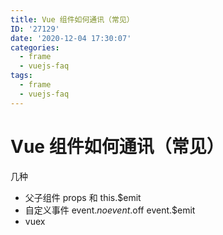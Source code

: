 ```yaml
---
title: Vue 组件如何通讯（常见）
ID: '27129'
date: '2020-12-04 17:30:07'
categories:
  - frame
  - vuejs-faq
tags:
  - frame
  - vuejs-faq
---
```


# Vue 组件如何通讯（常见）

几种

- 父子组件 props 和 this.$emit
- 自定义事件 event.$no event.$off event.$emit
- vuex
 
 
 
 
 
 
 
 
 
 
 
 
 
 
 
 
 
 
 
 
 
 
 

